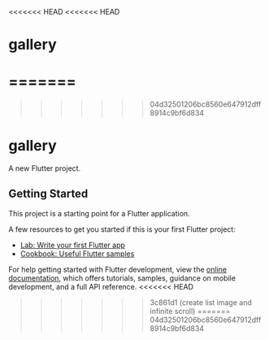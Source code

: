 <<<<<<< HEAD
<<<<<<< HEAD
# gallery
=======
=======
>>>>>>> 04d32501206bc8560e647912dff8914c9bf6d834
# gallery

A new Flutter project.

## Getting Started

This project is a starting point for a Flutter application.

A few resources to get you started if this is your first Flutter project:

- [Lab: Write your first Flutter app](https://docs.flutter.dev/get-started/codelab)
- [Cookbook: Useful Flutter samples](https://docs.flutter.dev/cookbook)

For help getting started with Flutter development, view the
[online documentation](https://docs.flutter.dev/), which offers tutorials,
samples, guidance on mobile development, and a full API reference.
<<<<<<< HEAD
>>>>>>> 3c861d1 (create list image and infinite scroll)
=======
>>>>>>> 04d32501206bc8560e647912dff8914c9bf6d834
